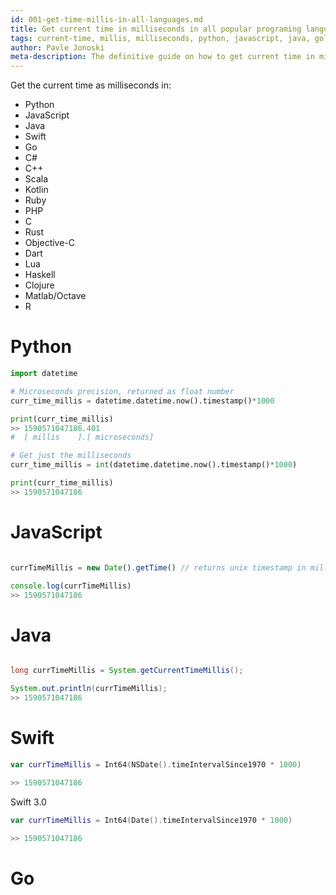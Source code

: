 ```yaml
---
id: 001-get-time-millis-in-all-languages.md
title: Get current time in milliseconds in all popular programing languages
tags: current-time, millis, milliseconds, python, javascript, java, golang, c-sharp, c++, scala, kotlin, ruby
author: Pavle Jonoski
meta-description: The definitive guide on how to get current time in milliseconds in (almost) all programing language that you'll ever use.
---
```


Get the current time as milliseconds in:
* Python
* JavaScript
* Java
* Swift
* Go
* C#
* C++
* Scala
* Kotlin
* Ruby
* PHP
* C
* Rust
* Objective-C
* Dart
* Lua
* Haskell
* Clojure
* Matlab/Octave
* R


# Python

```python
import datetime

# Microseconds precision, returned as float number
curr_time_millis = datetime.datetime.now().timestamp()*1000

print(curr_time_millis) 
>> 1590571047186.401
#  [ millis    ].[ microseconds]

# Get just the milliseconds
curr_time_millis = int(datetime.datetime.now().timestamp()*1000)

print(curr_time_millis) 
>> 1590571047186
```

# JavaScript

```javascript

currTimeMillis = new Date().getTime() // returns unix timestamp in milliseconds

console.log(currTimeMillis)
>> 1590571047186

```

# Java

```java

long currTimeMillis = System.getCurrentTimeMillis();

System.out.println(currTimeMillis);
>> 1590571047186
```

# Swift

```swift
var currTimeMillis = Int64(NSDate().timeIntervalSince1970 * 1000)

>> 1590571047186
```

Swift 3.0

```swift
var currTimeMillis = Int64(Date().timeIntervalSince1970 * 1000)

>> 1590571047186
```

# Go

```go

```